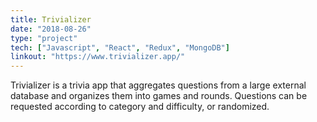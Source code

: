 ```yaml
---
title: Trivializer
date: "2018-08-26"
type: "project"
tech: ["Javascript", "React", "Redux", "MongoDB"]
linkout: "https://www.trivializer.app/"
---
```


Trivializer is a trivia app that aggregates
questions from a large external database and organizes them into games and rounds. Questions can be requested according to category and difficulty, or randomized.